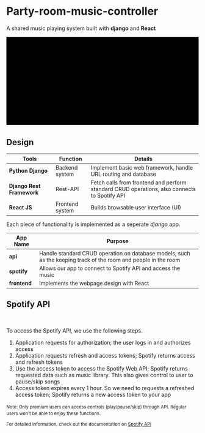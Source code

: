 # Party-room-music-controller
A shared music playing system built with **django** and **React**

![](https://github.com/RussH-code/Party-room-music-controller/blob/main/demo.gif)

## Design

Tools | Function | Details
------|--------|---------
**Python Django** | Backend system | Implement basic web framework, handle URL routing and database
**Django Rest Framework** | Rest-API | Fetch calls from frontend and perform standard CRUD operations, also connects to Spotify API
**React JS** | Frontend system | Builds browsable user interface (UI) 

Each piece of functionality is implemented as a seperate *django* app.

App Name | Purpose
---------|---------
**api** | Handle standard CRUD operation on database models, such as the keeping track of the room and people in the room
**spotify** | Allows our app to connect to Spotify API and access the music
**frontend** | Implements the webpage design with React

## Spotify API

![]()

To access the Spotify API, we use the following steps.
1. Application requests for authorization; the user logs in and authorizes access
2. Application requests refresh and access tokens; Spotify returns access and refresh tokens
3. Use the access token to access the Spotify Web API; Spotify returns requested data such as music library. This also gives control to user to pause/skip songs
4. Access token expires every 1 hour. So we need to requests a refreshed access token; Spotify returns a new access token to your app

<small>Note: Only premium users can access controls (play/pause/skip) through API. Regular users won't be able to enjoy these functions.

For detailed information, check out the documentation on <a href="https://developer.spotify.com/documentation/general/guides/authorization-guide/">Spotify API</a>


